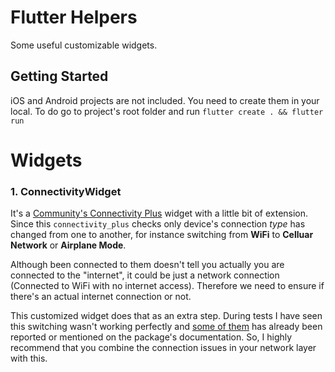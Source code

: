 # Flutter Helpers

Some useful customizable widgets.

## Getting Started

iOS and Android projects are not included. You need to create them in your local. To do go to project's root folder and run `flutter create . && flutter run`

# Widgets
### 1. ConnectivityWidget
It's a [Community's Connectivity Plus](https://pub.dev/packages/connectivity_plus) widget with a little bit of extension. Since this `connectivity_plus` checks only device's connection _type_ has changed from one to another, for instance switching from **WiFi** to **Celluar Network** or **Airplane Mode**.

Although been connected to them doesn't tell you actually you are connected to the "internet", it could be just a network connection (Connected to WiFi with no internet access). Therefore we need to ensure if there's an actual internet connection or not.

This customized widget does that as an extra step. During tests I have seen this switching wasn't working perfectly and [some of them](https://github.com/fluttercommunity/plus_plugins/issues/479) has already been reported or mentioned on the package's documentation. So, I highly recommend that you combine the connection issues in your network layer with this.
